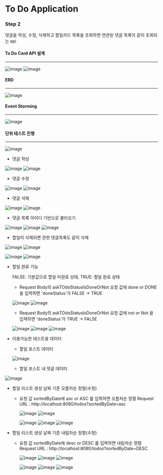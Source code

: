 # To Do Application

### Step 2

댓글을 작성, 수정, 삭제하고 할일카드 목록을 조회하면 연관된 댓글 목록이 같이 조회되는 api


#### To Do Card API 설계
***
![image](https://github.com/miso1105/toDoApplication/assets/137920347/45ad1ab0-0c4f-4051-8d10-10f29e178f10)
![image](https://github.com/miso1105/toDoApplication/assets/137920347/f90dff67-caf8-482e-a683-d56dfca7c26b)

#### ERD
***
![image](https://github.com/miso1105/toDoApplication/assets/137920347/4a5d3ff1-cdeb-473b-bbeb-97262c8f2510)

#### Event Storming
***
![image](https://github.com/miso1105/toDoApplication/assets/137920347/988fa524-c9a3-4b4d-87d9-05eed03d5a33)



#### 단위 테스트 진행
***
![image](https://github.com/miso1105/toDoApplication/assets/137920347/fc111b79-15d2-4312-92fa-4ac999b82a67)


- 댓글 작성

![image](https://github.com/miso1105/toDoApplication/assets/137920347/fabc5c57-5c26-4de5-8ca6-8c773a0d03e2)
![image](https://github.com/miso1105/toDoApplication/assets/137920347/57852ab6-0a9b-4011-86ec-7c16ad9773d2)

- 댓글 수정

![image](https://github.com/miso1105/toDoApplication/assets/137920347/1516b99a-8936-44a0-9912-bedb0d34a79b)
![image](https://github.com/miso1105/toDoApplication/assets/137920347/c96cc5ff-8fa8-4868-a677-2a59fd36bd12)

- 댓글 삭제

![image](https://github.com/miso1105/toDoApplication/assets/137920347/f960b33c-3976-4846-b4e5-0f5197a3b82c)
![image](https://github.com/miso1105/toDoApplication/assets/137920347/7f5ae5d9-05fa-4227-8b99-23172df33684)

- 댓글 목록 아이디 기반으로 불러오기

![image](https://github.com/miso1105/toDoApplication/assets/137920347/b9d480c2-203b-4573-b844-d0840dac83f4)
![image](https://github.com/miso1105/toDoApplication/assets/137920347/8f442c15-56a8-4b98-b702-efd4713e3279)
![image](https://github.com/miso1105/toDoApplication/assets/137920347/280d0c67-f593-40e3-9c62-355ec64c8cf5)

- 할일이 삭제되면 관련 댓글목록도 같이 삭제

![image](https://github.com/miso1105/toDoApplication/assets/137920347/e931984b-e556-4325-9ff4-b1083a6c5bc3)
![image](https://github.com/miso1105/toDoApplication/assets/137920347/14d5eb2f-87c3-4fd0-918e-55530f019fcf)

![image](https://github.com/miso1105/toDoApplication/assets/137920347/9e3b9b38-3ff8-4abd-a803-dd7e241a8903)
![image](https://github.com/miso1105/toDoApplication/assets/137920347/7280d436-4eb8-421a-aed2-207e86a0dc98)


- 할일 완료 기능
  
  FALSE: 기본값으로 할일 미완료 상태, TRUE: 할일 완료 상태

  - Request Body의 askTOdoStatusIsDoneOrNot 요청 값에 done or DONE 을 입력하면 'doneStatus'가 FALSE -> TRUE
    
  ![image](https://github.com/miso1105/toDoApplication/assets/137920347/eeb3fcef-83ed-47ff-8669-4eda22e20b49)
  ![image](https://github.com/miso1105/toDoApplication/assets/137920347/17f4d94c-6865-451c-8a26-22920657224a)
  
  
  - Request Body의 askTOdoStatusIsDoneOrNot 요청 값에 not or Not 을 입력하면 'doneStatus'가 TRUE -> FALSE
    
  ![image](https://github.com/miso1105/toDoApplication/assets/137920347/f0906445-0999-47f3-9a7e-09107fc6ba14)
  ![image](https://github.com/miso1105/toDoApplication/assets/137920347/2870ba9e-4034-49ce-b807-a62f899017ac)
  ![image](https://github.com/miso1105/toDoApplication/assets/137920347/ef6e1fa9-23d7-4307-92a0-9ebfb1729484)


- 이용가능한 테스트용 데이터
  
  - 할일 포스트 데이터
    
  ![image](https://github.com/miso1105/toDoApplication/assets/137920347/4e90314c-6e11-4822-ab3e-fa2f7bde29e4)

  - 할일 포스트 내 댓글 데이터
    
![image](https://github.com/miso1105/toDoApplication/assets/137920347/3cca38c3-451a-48ff-be90-334d511d672e)


- 할일 리스트 생성 날짜 기준 오름차순 정렬(수정)
  
  - 요청 값 sortedByDate에 asc or ASC 를 입력하면 오름차순 정렬 
    Request URL : http://localhost:8080/todos?sortedByDate=asc
    
    ![image](https://github.com/miso1105/toDoApplication/assets/137920347/aa28f19d-c1c4-4563-9ed3-5ba9e1088d6f)
    ![image](https://github.com/miso1105/toDoApplication/assets/137920347/b176a282-f834-46ab-b901-823b0ed52ae4)

    ![image](https://github.com/miso1105/toDoApplication/assets/137920347/0fd9de25-c159-46b4-bd5b-b6d95f0da815)
    ![image](https://github.com/miso1105/toDoApplication/assets/137920347/339c13e6-15c1-4e45-a5f3-494d550aec05)
    ![image](https://github.com/miso1105/toDoApplication/assets/137920347/25bccb5e-cfde-4861-bff0-eabb90c3243a)



- 할일 리스트 생성 날짜 기준 내림차순 정렬(수정)
  
  - 요청 값 sortedByDate에 desc or DESC 를 입력하면 내림차순 정렬 
    Request URL : http://localhost:8080/todos?sortedByDate=DESC
    
    ![image](https://github.com/miso1105/toDoApplication/assets/137920347/5f7ef8c3-f703-4634-ab5b-77977ae63162)
    ![image](https://github.com/miso1105/toDoApplication/assets/137920347/d3573496-146b-43d9-af63-68e48f957895)
    ![image](https://github.com/miso1105/toDoApplication/assets/137920347/68358f3a-65b8-456f-9b41-bbdf0221aa87)

    ![image](https://github.com/miso1105/toDoApplication/assets/137920347/7f435dd8-6db4-4ec5-9b0a-e9d27307cb6b)
    ![image](https://github.com/miso1105/toDoApplication/assets/137920347/3972764f-f8eb-449a-84d9-07254f016ecc)
    ![image](https://github.com/miso1105/toDoApplication/assets/137920347/d916c59f-d787-4a3d-a38e-b5fc8aff7fd0)



